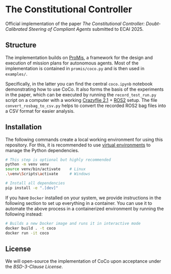 # The Constitutional Controller

Official implementation of the paper *The Constitutional Controller: Doubt-Calibrated Steering of Compliant Agents* submitted to ECAI 2025.

## Structure

The implementation builds on [ProMis](https://github.com/HRI-EU/ProMis), a framework for the design and execution of mission plans for autonomous agents.
Most of the implementation is contained in `promis/coco.py` and is then used in `examples/`.

Specifically, in the latter you can find the central `coco.ipynb` notebook demonstrating how to use CoCo.
It also forms the basis of the experiments in the paper, which can be executed by running the `record_test_run.py` script on a computer with a working [Crazyflie 2.1](https://www.bitcraze.io/products/old-products/crazyflie-2-1/) + [ROS2](docs.ros.org/en/rolling) setup.
The file `convert_rosbag_to_csv.py` helps to convert the recorded ROS2 bag files into a CSV format for easier analysis.

## Installation

The following commands create a local working environment for using this repository.
For this, it is recommended to use [virtual environments](https://docs.python.org/3/library/venv.html) to manage the Python dependencies.

```bash
# This step is optional but highly recommended
python -m venv venv
source venv/bin/activate    # Linux
.\venv\Scripts\activate     # Windows

# Install all dependencies
pip install -e ".[dev]"
```

If you have `Docker` installed on your system, we provide instructions in the following section to set up everything in a container.
You can use it to automate the above process in a containerized environment by running the following instead:

```bash
# Builds a new Docker image and runs it in interactive mode
docker build . -t coco
docker run -it coco
```

## License

We will open-source the implementation of CoCo upon acceptance under the *BSD-3-Clause License*.
